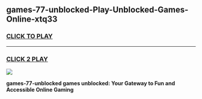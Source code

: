 
## games-77-unblocked-Play-Unblocked-Games-Online-xtq33
<h3>
<a href="https://premium76.site?title=games-77-unblocked&ref=25A">CLICK TO PLAY</a></h3>
<hr>

<h3>
<a href="https://premium76.site?title=games-77-unblocked&ref=25A">CLICK 2 PLAY</a>
  
</h3>

<a href="https://premium76.site?title=games-77-unblocked&ref=25A"><img src="https://clearcache.store/games.png"></a>


**games-77-unblocked games unblocked: Your Gateway to Fun and Accessible Online Gaming**
